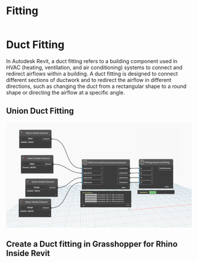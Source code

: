 
# Fitting

```{tableofcontents}
```

# Duct Fitting

In Autodesk Revit, a duct fitting refers to a building component used in HVAC (heating, ventilation, and air conditioning) systems to connect and redirect airflows within a building. A duct fitting is designed to connect different sections of ductwork and to redirect the airflow in different directions, such as changing the duct from a rectangular shape to a round shape or directing the airflow at a specific angle.

## Union Duct Fitting

![](pic/Fitting.NewCrossFitting.png)


## Create a Duct fitting in Grasshopper for Rhino Inside Revit

